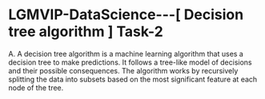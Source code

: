 # LGMVIP-DataScience---[ Decision tree algorithm ] Task-2

A. A decision tree algorithm is a machine learning algorithm that uses a decision tree to make predictions. It follows a tree-like model of decisions and their possible consequences. The algorithm works by recursively splitting the data into subsets based on the most significant feature at each node of the tree. 
